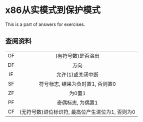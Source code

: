 # x86从实模式到保护模式
This is a part of answers for exercises.

## 查阅资料
| | |
|:-:|:-:|
| OF| (有符号数)是否溢出|
| DF| 方向|
| IF| 允许(1)或关闭中断|
| SF| 符号标志, 结果为负时置1, 否则置0|
| ZF| 为0置1|
| PF| 奇偶标志, 为偶置1|
| CF| (无符号数)进位标识符, 最高位产生进位为1, 否则为0|
